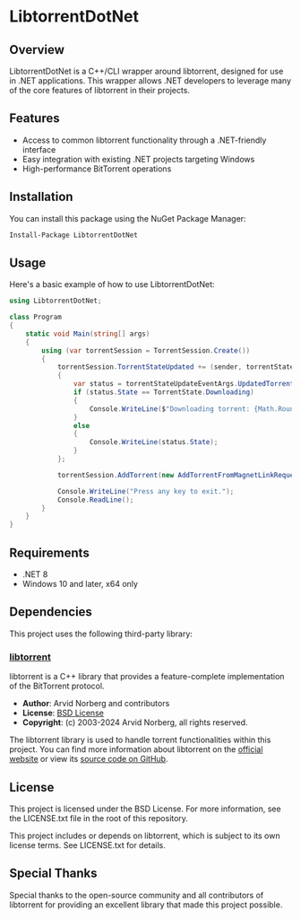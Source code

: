 # LibtorrentDotNet

## Overview

LibtorrentDotNet is a C++/CLI wrapper around libtorrent, designed for use in .NET applications. This wrapper allows .NET developers to leverage many of the core features of libtorrent in their projects.

## Features

- Access to common libtorrent functionality through a .NET-friendly interface
- Easy integration with existing .NET projects targeting Windows
- High-performance BitTorrent operations

## Installation

You can install this package using the NuGet Package Manager:

```bash
Install-Package LibtorrentDotNet
```

## Usage

Here's a basic example of how to use LibtorrentDotNet:

```C#
using LibtorrentDotNet;

class Program
{
    static void Main(string[] args)
    {
        using (var torrentSession = TorrentSession.Create())
        {
            torrentSession.TorrentStateUpdated += (sender, torrentStateUpdateEventArgs) =>
            {
                var status = torrentStateUpdateEventArgs.UpdatedTorrents[0];
                if (status.State == TorrentState.Downloading)
                {
                    Console.WriteLine($"Downloading torrent: {Math.Round(status.Progress * 100, 2)}%");
                }
                else
                {
                    Console.WriteLine(status.State);
                }
            };

            torrentSession.AddTorrent(new AddTorrentFromMagnetLinkRequest("your magnet link goes here", "a save directory path goes here"));

            Console.WriteLine("Press any key to exit.");
            Console.ReadLine();
        }
    }
}
```

## Requirements

- .NET 8
- Windows 10 and later, x64 only

## Dependencies

This project uses the following third-party library:

### [libtorrent](https://libtorrent.org/)
libtorrent is a C++ library that provides a feature-complete implementation of the BitTorrent protocol.

- **Author**: Arvid Norberg and contributors
- **License**: [BSD License](https://opensource.org/licenses/BSD-3-Clause)
- **Copyright**: (c) 2003-2024 Arvid Norberg, all rights reserved.

The libtorrent library is used to handle torrent functionalities within this project. You can find more information about libtorrent on the [official website](https://libtorrent.org/) or view its [source code on GitHub](https://github.com/arvidn/libtorrent).

## License

This project is licensed under the BSD License. For more information, see the LICENSE.txt file in the root of this repository.

This project includes or depends on libtorrent, which is subject to its own license terms. See LICENSE.txt for details.

## Special Thanks

Special thanks to the open-source community and all contributors of libtorrent for providing an excellent library that made this project possible.
